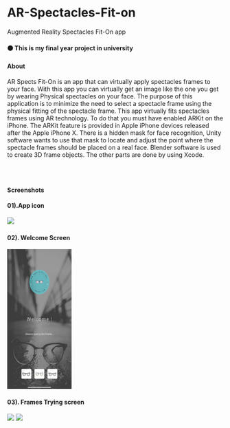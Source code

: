 # AR-Spectacles-Fit-on
Augmented Reality Spectacles Fit-On app

<h4>⚫️ This is my final year project in university</h4>

<h4>About</h4>
AR Spects Fit-On is an app that can virtually apply spectacles frames to your face. With this app you can virtually get an image like the one you get by wearing Physical spectacles on your face. The purpose of this application is to minimize the need to select a spectacle frame using the physical fitting of the spectacle frame. This app virtually fits spectacles frames using AR technology. To do that you must have enabled ARKit on the iPhone. The ARKit feature is provided in Apple iPhone devices released after the Apple iPhone X. There is a hidden mask for face recognition, Unity software wants to use that mask to locate and adjust the point where the spectacle frames should be placed on a real face. Blender software is used to create 3D frame objects. The other parts are done by using Xcode.



<br><br><br>
<b>Screenshots</b>
<h4>01).App icon</h4>
 <img src="https://github.com/MalingaBandara/AR-Spectacles-Fit-on/blob/main/app.PNG" width="150vh" >


<h4>02). Welcome Screen</h4>
 <img src="https://github.com/MalingaBandara/AR-Spectacles-Fit-on/blob/main/welcome.PNG" width="150vh" >
 
<h4>03). Frames Trying screen </h4>
 <img src="https://github.com/MalingaBandara/AR-Spectacles-Fit-on/blob/main/t1.PNG" width="150vh" >
 <img src="https://github.com/MalingaBandara/AR-Spectacles-Fit-on/blob/main/t2.PNG" width="150vh" >

